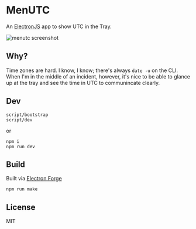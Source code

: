 # MenUTC

An [ElectronJS](https://www.electronjs.org/) app to show UTC in the Tray.

![menutc screenshot](https://user-images.githubusercontent.com/2006658/102679407-50f2ca80-4175-11eb-8c82-b9bf6610d7b5.png)

## Why?

Time zones are hard. I know, I know; there's always `date -u` on the CLI. When I'm in the middle of an incident, however, it's nice to be able to glance up at the tray and see the time in UTC to communincate clearly.

## Dev

```
script/bootstrap
script/dev
```

or

```
npm i
npm run dev
```

## Build

Built via [Electron Forge](https://www.electronforge.io/)

```
npm run make
```

## License

MIT
